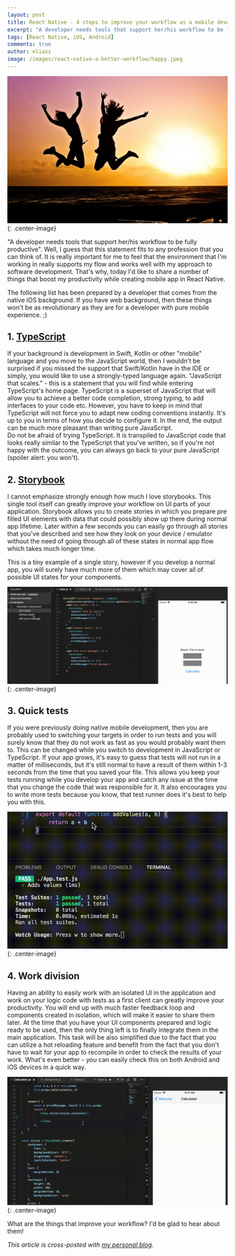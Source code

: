 ```yaml
---
layout: post
title: React Native - 4 steps to improve your workflow as a mobile developer  
excerpt: "A developer needs tools that support her/his workflow to be fully productive". Well, I guess that this statement fits to any profession that you can think of. It is really important for me to feel that the environment that I'm working in really supports my flow and works well with my approach to software development.  
tags: [React Native, iOS, Android]
comments: true
author: eliasz
image: /images/react-native-a-better-workflow/happy.jpeg
---
```


![Header](/images/react-native-a-better-workflow/happy.jpeg){: .center-image}

"A developer needs tools that support her/his workflow to be fully productive". Well, I guess that this statement fits to any profession that you can think of. It is really important for me to feel that the environment that I'm working in really supports my flow and works well with my approach to software development. That's why, today I'd like to share a number of things that boost my productivity while creating mobile app in React Native.

The following list has been prepared by a developer that comes from the native iOS background. If you have web background, then these things won't be as revolutionary as they are for a developer with pure mobile experience. ;)

## 1. [TypeScript](https://www.typescriptlang.org/)
If your background is development in Swift, Kotlin or other "mobile" language and you move to the JavaScript world, then I wouldn't be surprised if you missed the support that Swift/Kotlin have in the IDE or simply, you would like to use a strongly-typed language again. "JavaScript that scales." - this is a statement that you will find while entering TypeScript's home page. TypeScript is a superset of JavaScript that will allow you to achieve a better code completion, strong typing, to add interfaces to your code etc. However, you have to keep in mind that TypeScript will not force you to adapt new coding conventions instantly. It's up to you in terms of how you decide to configure it. In the end, the output can be much more pleasant than writing pure JavaScript.  
Do not be afraid of trying TypeScript. It is transpiled to JavaScript code that looks really similar to the TypeScript that you've written, so if you're not happy with the outcome, you can always go back to your pure JavaScript (spoiler alert: you won't).

## 2. [Storybook](https://github.com/storybooks/storybook)
I cannot emphasize strongly enough how much I love storybooks. This single tool itself can greatly improve your workflow on UI parts of your application. Storybook allows you to create stories in which you prepare pre filled UI elements with data that could possibly show up there during normal app lifetime. Later within a few seconds you can easily go through all stories that you've described and see how they look on your device / emulator without the need of going through all of these states in normal app flow which takes much longer time.

This is a tiny example of a single story, however if you develop a normal app, you will surely have much more of them which may cover all of possible UI states for your components.

![](/images/react-native-a-better-workflow/story.gif){: .center-image}

## 3. Quick tests

If you were previously doing native mobile development, then you are probably used to switching your targets in order to run tests and you will surely know that they do not work as fast as you would probably want them to. This can be changed while you switch to development in JavaScript or TypeScript. If your app grows, it's easy to guess that tests will not run in a matter of milliseconds, but it's still normal to have a result of them within 1-3 seconds from the time that you saved your file. This allows you keep your tests running while you develop your app and catch any issue at the time that you change the code that was responsible for it. It also encourages you to write more tests because you know, that test runner does it's best to help you with this.

![Tests](/images/react-native-a-better-workflow/tests.gif){: .center-image}

## 4. Work division

Having an ability to easily work with an isolated UI in the application and work on your logic code with tests as a first client can greatly improve your productivity. You will end up with much faster feedback loop and components created in isolation, which will make it easier to share them later. At the time that you have your UI components prepared and logic ready to be used, then the only thing left is to finally integrate them in the main application. This task will be also simplified due to the fact that you can utilize a hot reloading feature and benefit from the fact that you don't have to wait for your app to recompile in order to check the results of your work. What's even better - you can easily check this on both Android and iOS devices in a quick way.

![Tests](/images/react-native-a-better-workflow/hotreload.gif){: .center-image}

What are the things that improve your workflow? I'd be glad to hear about them!

*This article is cross-posted with [my personal blog](https://eliaszsawicki.com/).*
